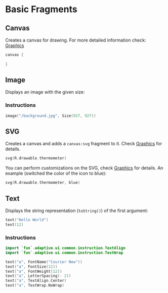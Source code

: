 # Basic Fragments

## Canvas

Creates a canvas for drawing. For more detailed information check: [Graphics](../graphics)

```kotlin
canvas {
    
}
```

## Image

Displays an image with the given size:

### Instructions

```kotlin
image("/background.jpg", Size(92f, 92f))
```

## SVG

Creates a canvas and adds a `canvas:svg` fragment to it. Check [Graphics](../graphics) for details.

```kotlin
svg(R.drawable.thermometer)
```

You can perform customizations on the SVG, check [Graphics](../graphics) for details.
An example (switched the color of the icon to blue):

```kotlin
svg(R.drawable.thermometer, blue)
```

## Text

Displays the string representation (`toString()`) of the first argument:

```kotlin
text("Hello World")
text(12)
```

### Instructions

```kotlin
import `fun`.adaptive.ui.common.instruction.TextAlign
import `fun`.adaptive.ui.common.instruction.TextWrap

text("a", FontName("Courier New"))
text("a", FontSize(12))
text("a", FontWeight(12))
text("a", LetterSpacing(- 2))
text("a", TextAlign.Center)
text("a", TextWrap.NoWrap)
```